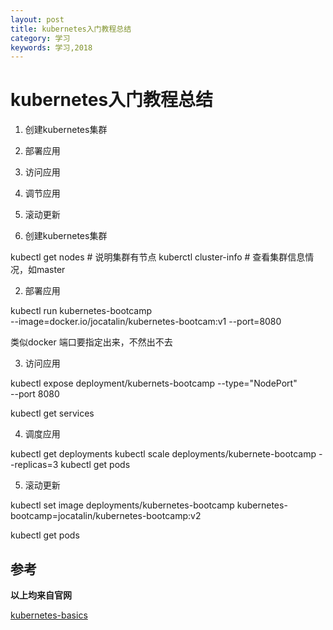 ```yaml
---
layout: post
title: kubernetes入门教程总结
category: 学习
keywords: 学习,2018
---
```


# kubernetes入门教程总结

1. 创建kubernetes集群
2. 部署应用
3. 访问应用
4. 调节应用
5. 滚动更新


1. 创建kubernetes集群

kubectl get nodes # 说明集群有节点
kuberctl cluster-info # 查看集群信息情况，如master

2. 部署应用

kubectl run kubernetes-bootcamp \
	--image=docker.io/jocatalin/kubernetes-bootcam:v1 --port=8080

类似docker 端口要指定出来，不然出不去

3. 访问应用

kubectl expose deployment/kubernets-bootcamp --type="NodePort" \
	--port 8080

kubectl get services 

4. 调度应用

kubectl get deployments 
kubectl scale deployments/kubernete-bootcamp --replicas=3
kubectl get pods

5. 滚动更新

kubectl set image deployments/kubernetes-bootcamp kubernetes-bootcamp=jocatalin/kubernetes-bootcamp:v2

kubectl get pods


## 参考
**以上均来自官网**

[kubernetes-basics](https://kubernetes.io/docs/tutorials/kubernetes-basics/)
